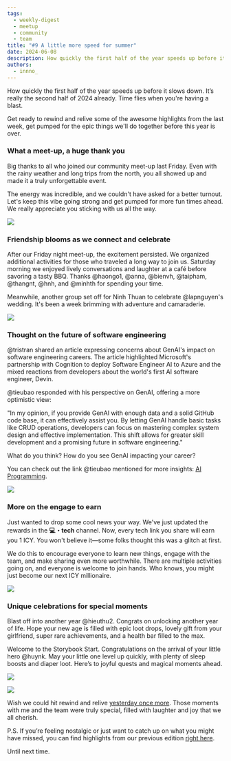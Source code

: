 ```yaml
---
tags:
  - weekly-digest
  - meetup
  - community
  - team
title: "#9 A little more speed for summer"
date: 2024-06-08
description: How quickly the first half of the year speeds up before it slows down. It’s really the second half of 2024 already. Time flies when you're having a blast. Get ready to rewind and relive some of the awesome highlights from the last week, get pumped for the epic things we'll do together before this year is over.
authors:
  - innno_
---
```


How quickly the first half of the year speeds up before it slows down. It’s really the second half of 2024 already. Time flies when you're having a blast. 

Get ready to rewind and relive some of the awesome highlights from the last week, get pumped for the epic things we'll do together before this year is over.  

### What a meet-up, a huge thank you
Big thanks to all who joined our community meet-up last Friday. Even with the rainy weather and long trips from the north, you all showed up and made it a truly unforgettable event.

The energy was incredible, and we couldn't have asked for a better turnout. Let's keep this vibe going strong and get pumped for more fun times ahead. We really appreciate you sticking with us all the way.

![](assets/9-a-little-more-speed-for-summer-meetup.webp)

### Friendship blooms as we connect and celebrate
After our Friday night meet-up, the excitement persisted. We organized additional activities for those who traveled a long way to join us. Saturday morning we enjoyed lively conversations and laughter at a café before savoring a tasty BBQ. Thanks @haongo1, @anna, @bienvh, @taipham, @thangnt, @hnh, and @minhth for spending your time.

Meanwhile, another group set off for Ninh Thuan to celebrate @lapnguyen's wedding. It's been a week brimming with adventure and camaraderie.

![](assets/9-a-little-more-speed-for-summer-side-event.webp)

### Thought on the future of software engineering
@tristran shared an article expressing concerns about GenAI's impact on software engineering careers. The article highlighted Microsoft's partnership with Cognition to deploy Software Engineer AI to Azure and the mixed reactions from developers about the world's first AI software engineer, Devin.

@tieubao responded with his perspective on GenAI, offering a more optimistic view:

"In my opinion, if you provide GenAI with enough data and a solid GitHub code base, it can effectively assist you. By letting GenAI handle basic tasks like CRUD operations, developers can focus on mastering complex system design and effective implementation. This shift allows for greater skill development and a promising future in software engineering."

What do you think? How do you see GenAI impacting your career?

You can check out the link @tieubao mentioned for more insights: [AI Programming](https://spectrum.ieee.org/ai-programming).

![](assets/9-a-little-more-speed-for-summer-gen-ai.webp)

### More on the engage to earn
Just wanted to drop some cool news your way. We've just updated the rewards in the **💻・tech** channel. Now, every tech link you share will earn you 1 ICY. You won't believe it—some folks thought this was a glitch at first.

We do this to encourage everyone to learn new things, engage with the team, and make sharing even more worthwhile. There are multiple activities going on, and everyone is welcome to join hands. Who knows, you might just become our next ICY millionaire.

![](assets/9-a-little-more-speed-for-summer-engage.webp)

### Unique celebrations for special moments
Blast off into another year @hieuthu2. Congrats on unlocking another year of life. Hope your new age is filled with epic loot drops, lovely gift from your girlfriend, super rare achievements, and a health bar filled to the max. 

Welcome to the Storybook Start. Congratulations on the arrival of your little hero @huynk. May your little one level up quickly, with plenty of sleep boosts and diaper loot. Here’s to joyful quests and magical moments ahead.

![](assets/9-a-little-more-speed-for-summer-icy.webp)

![](assets/9-a-little-more-speed-for-summer-birthday-newborn.webp)

Wish we could hit rewind and relive [yesterday once more](https://www.youtube.com/watch?v=Aa9YmR8SdeA). Those moments with me and the team were truly special, filled with laughter and joy that we all cherish.

P.S. If you’re feeling nostalgic or just want to catch up on what you might have missed, you can find highlights from our previous edition [right here](https://memo.d.foundation/playground/digest/8-then-came-the-last-days-of-may/). 

Until next time.